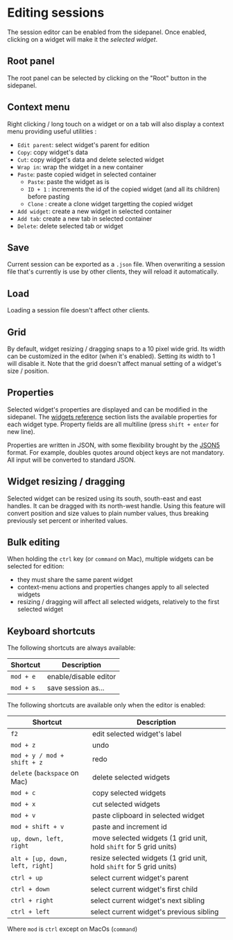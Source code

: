 # Editing sessions

The session editor can be enabled from the sidepanel. Once enabled, clicking on a widget will make it the *selected widget*.

## Root panel

The root panel can be selected by clicking on the "Root" button in the sidepanel.

## Context menu

Right clicking / long touch on a widget or on a tab will also display a context menu providing useful utilities :

- `Edit parent`: select widget's parent for edition
- `Copy`: copy widget's data
- `Cut`: copy widget's data and delete selected widget
- `Wrap in`: wrap the widget in a new container
- `Paste`: paste copied widget in selected container
  - `Paste`: paste the widget as is
  - `ID + 1` : increments the id of the copied widget (and all its children) before pasting
  - `Clone` : create a clone widget targetting the copied widget
- `Add widget`: create a new widget in selected container
- `Add tab`: create a new tab in selected container
- `Delete`: delete selected tab or widget

## Save

Current session can be exported as a `.json` file. When overwriting a session file that's currently is use by other clients, they will reload it automatically.

## Load

Loading a session file doesn't affect other clients.

## Grid

By default, widget resizing / dragging snaps to a 10 pixel wide grid. Its width can be customized in the editor (when it's enabled). Setting its width to 1 will disable it. Note that the grid doesn't affect manual setting of a widget's size / position.

## Properties

Selected widget's properties are displayed and can be modified in the sidepanel. The [widgets reference](widgets/widgets) section lists the available properties for each widget type. Property fields are all multiline (press `shift + enter` for new line).

Properties are written in JSON, with some flexibility brought by the [JSON5](https://github.com/json5/json5) format. For example, doubles quotes around object keys are not mandatory. All input will be converted to standard JSON.


## Widget resizing / dragging

Selected widget can be resized using its south, south-east and east handles. It can be dragged with its north-west handle. Using this feature will convert position and size values to plain number values, thus breaking previously set percent or inherited values.

## Bulk editing

When holding the `ctrl` key (or `command` on Mac), multiple widgets can be selected for edition:

- they must share the same parent widget
- context-menu actions and properties changes apply to all selected widgets
- resizing / dragging will affect all selected widgets, relatively to the first selected widget

## Keyboard shortcuts

The following shortcuts are always available:

| Shortcut | Description |
|---|---|
| `mod + e` | enable/disable editor |
| `mod + s` | save session as... |

The following shortcuts are available only when the editor is enabled:

| Shortcut | Description |
|---|---|
| `f2` | edit selected widget's label |
| `mod + z` | undo |
| `mod + y / mod + shift + z` | redo |
| `delete` (`backspace` on Mac) | delete selected widgets |
| `mod + c` | copy selected widgets |
| `mod + x` | cut selected widgets |
| `mod + v` | paste clipboard in selected widget |
| `mod + shift + v` | paste and increment id |
| `up, down, left, right` | move selected widgets (1 grid unit, hold `shift` for 5 grid units) |
| `alt + [up, down, left, right]` | resize selected widgets (1 grid unit, hold `shift` for 5 grid units) |
| `ctrl + up` | select current widget's parent |
| `ctrl + down` | select current widget's first child |
| `ctrl + right` | select current widget's next sibling |
| `ctrl + left` | select current widget's previous sibling |



Where `mod` is `ctrl` except on MacOs (`command`)
